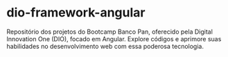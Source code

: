 # dio-framework-angular
Repositório dos projetos do Bootcamp Banco Pan, oferecido pela Digital Innovation One (DIO), focado em Angular. Explore códigos e aprimore suas habilidades no desenvolvimento web com essa poderosa tecnologia.
